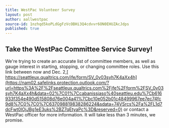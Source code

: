 ```yaml
---
title: WestPac Volunteer Survey
layout: post
author: aallwestpac
source-id: 1nzhqd5koPLdGgFzVcOBHi3Q4cdvvr6ON0EHUZAcJdps
published: true
---
```

## Take the WestPac Committee Service Survey!

We're trying to create an accurate list of committee members, as well as gauge interest in starting, stopping, or changing committee roles. Use this link between now and Dec. 2,[ https://seattleux.qualtrics.com/jfe/form/SV_0v03syh7K4aXx4h](https://nam02.safelinks.protection.outlook.com/?url=https%3A%2F%2Fseattleux.qualtrics.com%2Fjfe%2Fform%2FSV_0v03syh7K4aXx4h&data=02%7C01%7Ccabanissjaso%40seattleu.edu%7Cb616933f354e490d515808d76e004a41%7Cbc10e052b01c48499967ee7ec74fc9d8%7C0%7C0%7C637098819838286224&sdata=74VSrcs%2Fa%2FL1d7dcFwt0lOjJBg1eE3uks%2BZ7qEtyaPc%3D&reserved=0) or contact a WestPac officer for more information. It will take less than 3 minutes, we promise.

